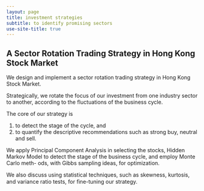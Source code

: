 ```yaml
---
layout: page
title: investment strategies
subtitle: to identify promising sectors
use-site-title: true
---
```


## A Sector Rotation Trading Strategy in Hong Kong Stock Market

We design and implement a sector rotation trading strategy in Hong Kong Stock Market.

Strategically, we rotate the focus of our investment from one industry sector to another, according to the fluctuations of the business cycle.

The core of our strategy is

1. to detect the stage of the cycle, and
2. to quantify the descriptive recommendations such as strong buy, neutral and sell.

We apply Principal Component Analysis in selecting the stocks, Hidden Markov Model to detect the stage of the business cycle, and employ Monte Carlo meth- ods, with Gibbs sampling ideas, for optimization.

We also discuss using statistical techniques, such as skewness, kurtosis, and variance ratio tests, for ﬁne-tuning our strategy.
